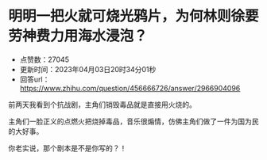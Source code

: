 # 明明一把火就可烧光鸦片，为何林则徐要劳神费力用海水浸泡？
- 点赞数：27045
- 更新时间：2023年04月03日20时34分01秒
- 回答url：https://www.zhihu.com/question/456666726/answer/2966904096
<body>
 <p data-pid="cYdcCnEk">前两天我看到个抗战剧，主角们销毁毒品就是直接用火烧的。</p>
 <p data-pid="2N2Qi3HA">主角们一脸正义的点燃火把烧掉毒品，音乐很煽情，仿佛主角们做了一件为国为民的大好事。</p>
 <p data-pid="U9Nkt1Re">你老实说，那个剧本是不是你写的？！</p>
</body>